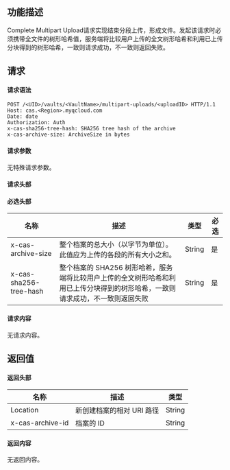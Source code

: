 ## 功能描述

Complete Multipart Upload请求实现结束分段上传，形成文件。发起该请求时必须携带全文件的树形哈希值，服务端将比较用户上传的全文树形哈希和利用已上传分块得到的树形哈希，一致则请求成功，不一致则返回失败。

## 请求

#### 请求语法

```HTTP
POST /<UID>/vaults/<VaultName>/multipart-uploads/<uploadID> HTTP/1.1
Host: cas.<Region>.myqcloud.com
Date: date
Authorization: Auth
x-cas-sha256-tree-hash: SHA256 tree hash of the archive
x-cas-archive-size: ArchiveSize in bytes
```

#### 请求参数

无特殊请求参数。

#### 请求头部

#### 必选头部

| 名称                     | 描述                                       | 类型     | 必选   |
| ---------------------- | ---------------------------------------- | ------ | ---- |
| x-cas-archive-size     | 整个档案的总大小（以字节为单位）。此值应为上传的各段的所有大小之和。       | String | 是    |
| x-cas-sha256-tree-hash | 整个档案的 SHA256 树形哈希，服务端将比较用户上传的全文树形哈希和利用已上传分块得到的树形哈希，一致则请求成功，不一致则返回失败 | String | 是    |

#### 请求内容

无请求内容。

## 返回值

#### 返回头部

| 名称               | 描述              | 类型     |
| ---------------- | --------------- | ------ |
| Location         | 新创建档案的相对 URI 路径 | String |
| x-cas-archive-id | 档案的 ID          | String |

#### 返回内容

无返回内容。
